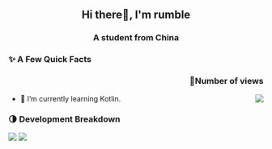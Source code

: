 <h2 align="center">Hi there👋, I'm rumble </h2>
<h3 align="center">A student from China</h3>

### ✨ A Few Quick Facts

<h3 align="right">👋Number of views</h4>
<img align="right" src="https://moe-counter.glitch.me/get/@:bilirumble?theme=rule34">

<ul>
    <li> 🌱 I’m currently learning Kotlin.</li>
</ul>

### 🌗 Development Breakdown

<img src="https://github-stats.ubrong.com/api?username=bilirumble&show_icons=true&icon_color=1573B3&hide_title=true&text_color=718096&bg_color=00000000&hide_border=true">
<img src="https://github-stats.ubrong.com/api/top-langs?username=bilirumble&layout=compact&langs_count=10&text_color=718096&bg_color=00000000&hide_border=true">
